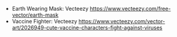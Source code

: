 - Earth Wearing Mask: Vecteezy https://www.vecteezy.com/free-vector/earth-mask
- Vaccine Fighter: Vecteezy https://www.vecteezy.com/vector-art/2026949-cute-vaccine-characters-fight-against-viruses